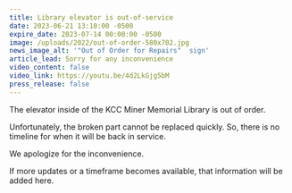 ```yaml
---
title: Library elevator is out-of-service
date: 2023-06-21 13:10:00 -0500
expire_date: 2023-07-14 00:00:00 -0500
image: /uploads/2022/out-of-order-580x702.jpg
news_image_alt: '"Out of Order for Repairs"  sign'
article_lead: Sorry for any inconvenience
video_content: false
video_link: https://youtu.be/4d2LkGjg5bM
press_release: false
---
```

The elevator inside of the KCC Miner Memorial Library is out of order.

Unfortunately, the broken part cannot be replaced quickly. So, there is no timeline for when it will be back in service.&nbsp;

We apologize for the inconvenience.

If more updates or a timeframe becomes available, that information will be added here.